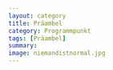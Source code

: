 ```yaml
---
layout: category
title: Präambel
category: Programmpunkt
tags: [Präambel]
summary: 
image: niemandistnormal.jpg
---
```

